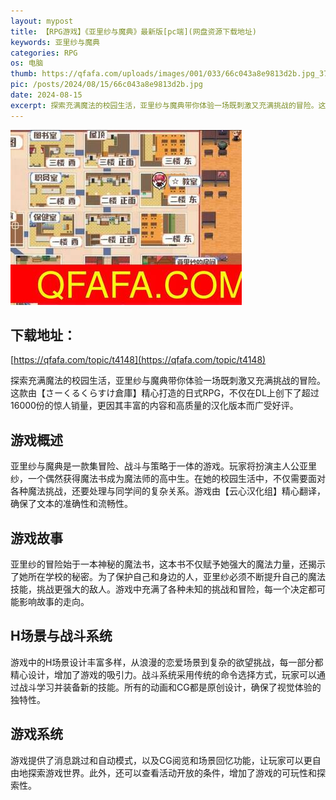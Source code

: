```yaml
---
layout: mypost
title: 【RPG游戏】《亚里纱与魔典》最新版[pc端](网盘资源下载地址)
keywords: 亚里纱与魔典
categories: RPG
os: 电脑
thumb: https://qfafa.com/uploads/images/001/033/66c043a8e9813d2b.jpg_370x280.jpg
pic: /posts/2024/08/15/66c043a8e9813d2b.jpg
date: 2024-08-15
excerpt: 探索充满魔法的校园生活，亚里纱与魔典带你体验一场既刺激又充满挑战的冒险。这款由【さーくるくらすけ倉庫】精心打造的日式RPG，不仅在DL上创下了超过16000份的惊人销量，更因其丰富的内容和高质量的汉化版本而广受好评。
---
```


![亚里纱与魔典](/posts/2024/08/15/66c043a8e9813d2b.jpg)

## 下载地址：

[https://qfafa.com/topic/t4148](https://qfafa.com/topic/t4148)

探索充满魔法的校园生活，亚里纱与魔典带你体验一场既刺激又充满挑战的冒险。这款由【さーくるくらすけ倉庫】精心打造的日式RPG，不仅在DL上创下了超过16000份的惊人销量，更因其丰富的内容和高质量的汉化版本而广受好评。

## 游戏概述

亚里纱与魔典是一款集冒险、战斗与策略于一体的游戏。玩家将扮演主人公亚里纱，一个偶然获得魔法书成为魔法师的高中生。在她的校园生活中，不仅需要面对各种魔法挑战，还要处理与同学间的复杂关系。游戏由【云心汉化组】精心翻译，确保了文本的准确性和流畅性。

## 游戏故事

亚里纱的冒险始于一本神秘的魔法书，这本书不仅赋予她强大的魔法力量，还揭示了她所在学校的秘密。为了保护自己和身边的人，亚里纱必须不断提升自己的魔法技能，挑战更强大的敌人。游戏中充满了各种未知的挑战和冒险，每一个决定都可能影响故事的走向。

## H场景与战斗系统

游戏中的H场景设计丰富多样，从浪漫的恋爱场景到复杂的欲望挑战，每一部分都精心设计，增加了游戏的吸引力。战斗系统采用传统的命令选择方式，玩家可以通过战斗学习并装备新的技能。所有的动画和CG都是原创设计，确保了视觉体验的独特性。

## 游戏系统

游戏提供了消息跳过和自动模式，以及CG阅览和场景回忆功能，让玩家可以更自由地探索游戏世界。此外，还可以查看活动开放的条件，增加了游戏的可玩性和探索性。